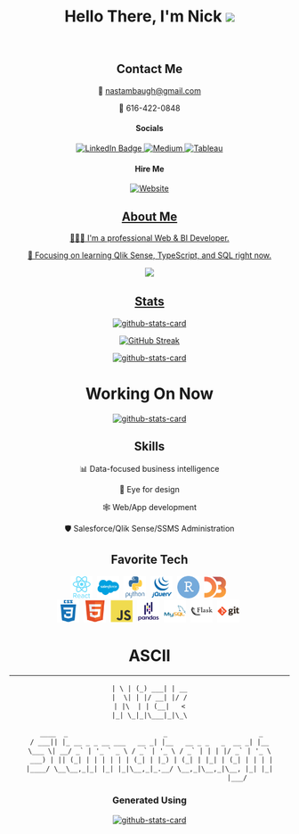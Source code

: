 <div id="header" align="center">

# Hello There, I'm Nick <img src="https://media.giphy.com/media/v1.Y2lkPTc5MGI3NjExMzZlOGYyNDBkN2JmYjM3NDdjNzk1NjdkMTA4NzM1ZDJkNTUwMGVlZCZjdD1z/hvRJCLFzcasrR4ia7z/giphy.gif" width="65"/>
  <a>
  <img src="https://komarev.com/ghpvc/?username=NicholasStambaugh&style=flat-rectangle&color=blue&" alt=""/>
  </a>

  ## Contact Me
📧 nastambaugh@gmail.com 

📱 616-422-0848
  #### Socials
<div id="badges">
   <a href="https://www.linkedin.com/in/nick-stambaugh-694241139/L">
   <img src="https://img.shields.io/badge/LinkedIn-blue?style=for-the-badge&logo=linkedin&logoColor=white" alt="LinkedIn Badge"/>
  </a>
  <a href="https://medium.com/@nick-stambaugh">
  <img src="https://img.shields.io/badge/Medium-white?style=for-the-badge&logo=medium&logoColor=black" alt="Medium"/>
  </a>
  <a href="https://public.tableau.com/app/profile/nick4514">
  <img src="https://img.shields.io/badge/tableau-navy?style=for-the-badge&logo=tableau&logoColor=white" alt="Tableau"/>
  </a>
  <br>
</div>

#### Hire Me
<a href="https://nickstambaugh.com">
<img src="https://img.shields.io/badge/personal_website-blueviolet?style=for-the-badge&logo=&logoColor=white" alt="Website"/>

  
## About Me 
👨🏻‍💻 I'm a professional Web & BI Developer.
  
📝 Focusing on learning Qlik Sense, TypeScript, and SQL right now.

<img src="https://media.giphy.com/media/xBTSwCTFkgfcdTjHMz/giphy.gif" width="100"/>

## Stats
[![github-stats-card](https://kasroudra-stats-card.onrender.com/user?user=NicholasStambaugh&layout=compact&theme=tokyonight)](https://github.com/KasRoudra/github-stats-card)

[![GitHub Streak](https://streak-stats.demolab.com?user=NicholasStambaugh&theme=tokyonight&border_radius=2.5&exclude_days=Sun%2CFri%2CSat&fire=1EEB1A)](https://git.io/streak-stats)
     
[![github-stats-card](https://kasroudra-stats-card.onrender.com/lang?user=NicholasStambaugh&layout=compact&type=donut&theme=tokyonight)](https://github.com/KasRoudra/github-stats-card)

# Working On Now
[![github-stats-card](https://kasroudra-stats-card.onrender.com/repo?user=NicholasStambaugh&repo=TS-React-Blocks&layout=compact&theme=tokyonight)](https://github.com/KasRoudra/github-stats-card)
  
## Skills
📊 Data-focused business intelligence

🎨 Eye for design

🕸 Web/App development

🛡️ Salesforce/Qlik Sense/SSMS Administration

## Favorite Tech
<div>
  <img src="https://github.com/devicons/devicon/blob/master/icons/react/react-original-wordmark.svg" title="React" alt="React" width="40" height="40"/>&nbsp;
  <img src="https://github.com/devicons/devicon/blob/master/icons/salesforce/salesforce-original.svg" title="SF" alt="sf" width="40" height="40"/>&nbsp;
  <img src="https://github.com/devicons/devicon/blob/master/icons/python/python-original-wordmark.svg" title="Python" alt="Py" width="40" height="40"/>&nbsp;
   <img src="https://github.com/devicons/devicon/blob/master/icons/jquery/jquery-plain-wordmark.svg" title="JQuery" alt="JQuery" width="40" height="40"/>&nbsp;
  <img src="https://github.com/devicons/devicon/blob/master/icons/rstudio/rstudio-original.svg" title="R" alt="R" width="40" height="40"/>&nbsp;
  <img src="https://github.com/devicons/devicon/blob/master/icons/d3js/d3js-original.svg"  title="D3" alt="D3" width="40" height="40"/>&nbsp;
  <div>
  <img src="https://github.com/devicons/devicon/blob/master/icons/css3/css3-plain-wordmark.svg"  title="CSS3" alt="CSS" width="40" height="40"/>&nbsp;
  <img src="https://github.com/devicons/devicon/blob/master/icons/html5/html5-original.svg" title="HTML5" alt="HTML" width="40" height="40"/>&nbsp;
  <img src="https://github.com/devicons/devicon/blob/master/icons/javascript/javascript-original.svg" title="JavaScript" alt="JavaScript" width="40" height="40"/>&nbsp;
  <img src="https://github.com/devicons/devicon/blob/master/icons/pandas/pandas-original-wordmark.svg" title="Pandas" alt="Py" width="40" height="40"/>&nbsp;
  <img src="https://github.com/devicons/devicon/blob/master/icons/mysql/mysql-original-wordmark.svg" title="MySQL"  alt="MySQL" width="40" height="40"/>&nbsp;
  <img src="https://github.com/devicons/devicon/blob/master/icons/flask/flask-original-wordmark.svg" title="Flask" alt="Flask" width="40" height="40"/>&nbsp;
  <img src="https://github.com/devicons/devicon/blob/master/icons/git/git-original-wordmark.svg" title="Git" **alt="Git" width="40" height="40"/>&nbsp;
</div>
  </div>

# ASCII
_   _ _      _
    | \ | (_) ___| | __
    |  \| | |/ __| |/ /
    | |\  | | (__|   <
    |_| \_|_|\___|_|\_\
    
     ____  _                        _                       _
    / ___|| |_ __ _ _ __ ___   __ _| |__   __ _ _   _  __ _| |__
    \___ \| __/ _` | '_ ` _ \ / _` | '_ \ / _` | | | |/ _` | '_ \
     ___) | || (_| | | | | | | (_| | |_) | (_| | |_| | (_| | | | |
    |____/ \__\__,_|_| |_| |_|\__,_|_.__/ \__,_|\__,_|\__, |_| |_|
                                                |___/
### Generated Using
[![github-stats-card](https://kasroudra-stats-card.onrender.com/repo?user=NicholasStambaugh&repo=pyascii&layout=compact&theme=tokyonight)](https://github.com/KasRoudra/github-stats-card)

